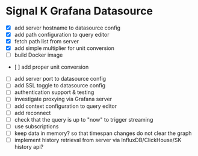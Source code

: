 # Signal K Grafana Datasource

- [x] add server hostname to datasource config
- [x] add path configuration to query editor
- [x] fetch path list from server
- [x] add simple multiplier for unit conversion
- [ ] build Docker image
- [ ] add proper unit conversion
- [ ] add server port to datasource config
- [ ] add SSL toggle to datasource config
- [ ] authentication support & testing
- [ ] investigate proxying via Grafana server
- [ ] add context configuration to query editor
- [ ] add reconnect
- [ ] check that the query is up to "now" to trigger streaming
- [ ] use subscriptions
- [ ] keep data in memory? so that timespan changes do not clear the graph
- [ ] implement history retrieval from server via InfluxDB/ClickHouse/SK history api?
